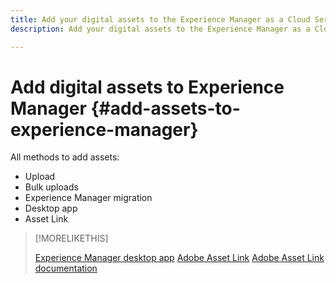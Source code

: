 ```yaml
---
title: Add your digital assets to the Experience Manager as a Cloud Service
description: Add your digital assets to the Experience Manager as a Cloud Service

---
```


# Add digital assets to Experience Manager {#add-assets-to-experience-manager}

All methods to add assets:
* Upload
* Bulk uploads
* Experience Manager migration
* Desktop app
* Asset Link

>[!MORELIKETHIS]
>
>[Experience Manager desktop app](https://docs.adobe.com/content/help/en/experience-manager-desktop-app/using/introduction.html)
>[Adobe Asset Link](https://www.adobe.com/creativecloud/business/enterprise/adobe-asset-link.html)
>[Adobe Asset Link documentation](https://helpx.adobe.com/enterprise/using/adobe-asset-link.html)